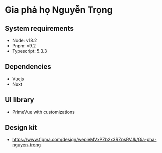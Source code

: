 # Gia phả họ Nguyễn Trọng

## System requirements
* Node: v18.2
* Pnpm: v9.2
* Typescript: 5.3.3

## Dependencies
* Vuejs
* Nuxt

## UI library
* PrimeVue with customizations

## Design kit
* https://www.figma.com/design/wepieMVxPZb2x3RZpsRVJk/Gia-pha-nguyen-trong